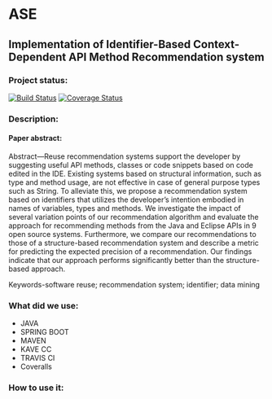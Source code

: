 # ASE
## Implementation of Identifier-Based Context-Dependent API Method Recommendation system

### Project status:
[![Build Status](https://travis-ci.org/Amos94/ASE.svg?branch=master)](https://travis-ci.org/Amos94/ASE)
[![Coverage Status](https://coveralls.io/repos/github/Amos94/ASE/badge.svg?branch=master)](https://coveralls.io/github/Amos94/ASE?branch=master)

### Description:
#### Paper abstract:
Abstract—Reuse recommendation systems support the developer by suggesting useful API methods, classes or code snippets based on code edited in the IDE. Existing systems based on structural information, such as type and method usage, are not effective in case of general purpose types such as String. To alleviate this, we propose a recommendation system based on identifiers that utilizes the developer’s intention embodied in names of variables, types and methods. We investigate the impact of several variation points of our recommendation algorithm and evaluate the approach for recommending methods from the Java and Eclipse APIs in 9 open source systems. Furthermore, we compare our recommendations to those of a structure-based recommendation system and describe a metric for predicting the expected precision of a recommendation. Our findings indicate that our approach performs significantly better than the structure-based approach.

Keywords-software reuse; recommendation system; identifier; data mining

### What did we use:
* JAVA
* SPRING BOOT
* MAVEN
* KAVE CC
* TRAVIS CI
* Coveralls

### How to use it:

